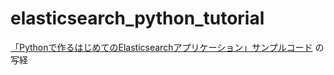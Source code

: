 # elasticsearch_python_tutorial
[「Pythonで作るはじめてのElasticsearchアプリケーション」サンプルコード](https://github.com/chaingng/elasticsearch_python_tutorial) の写経
